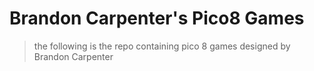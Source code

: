 # Brandon Carpenter's Pico8 Games

> the following is the repo containing pico 8 games designed by Brandon Carpenter

